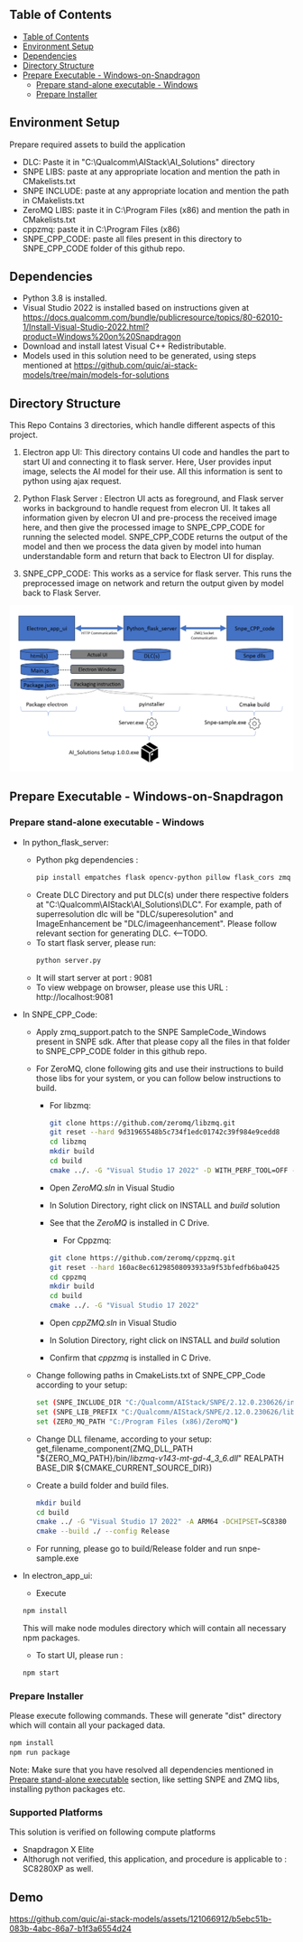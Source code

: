 ## Table of Contents

- [Table of Contents](#table-of-contents)
- [Environment Setup](#environment-setup)
- [Dependencies](#dependencies)
- [Directory Structure](#directory-structure)
- [Prepare Executable - Windows-on-Snapdragon](#prepare-executable---windows-on-snapdragon)
  * [Prepare stand-alone executable - Windows](#prepare-stand-alone-executable---windows)
  * [Prepare Installer](#prepare-installer)

## Environment Setup

Prepare required assets to build the application 

* DLC: Paste it in "C:\Qualcomm\AIStack\AI_Solutions" directory  
* SNPE LIBS: paste at any appropriate location and mention the path in CMakelists.txt
* SNPE INCLUDE: paste at any appropriate location and mention the path in CMakelists.txt
* ZeroMQ LIBS: paste it in C:\Program Files (x86) and mention the path in CMakelists.txt
* cppzmq: paste it in C:\Program Files (x86)
* SNPE_CPP_CODE: paste all files present in this directory to SNPE_CPP_CODE folder of this github repo.

## Dependencies
* Python 3.8 is installed.
* Visual Studio 2022 is installed based on instructions given at https://docs.qualcomm.com/bundle/publicresource/topics/80-62010-1/Install-Visual-Studio-2022.html?product=Windows%20on%20Snapdragon
* Download and install latest Visual C++ Redistributable.
* Models used in this solution need to be generated, using steps mentioned at https://github.com/quic/ai-stack-models/tree/main/models-for-solutions


## Directory Structure
This Repo Contains 3 directories, which handle different aspects of this project.

1. Electron app UI: This directory contains UI code and handles the part to start UI and connecting it to flask server. Here, User provides input image, selects the AI model for their use. All this information is sent to python using ajax request.

2. Python Flask Server : Electron UI acts as foreground, and Flask server works in background to handle request from elecron UI. It takes all information given by elecron UI and pre-process the received image here, and then give the processed image to SNPE_CPP_CODE for running the selected model. SNPE_CPP_CODE returns the output of the model and then we process the data given by model into human understandable form and return that back to Electron UI for display.

3. SNPE_CPP_CODE: This works as a service for flask server. This runs the preprocessed image on network and return the output given by model back to Flask Server. 

![Flowchart](Docs_assets/FlowChart.png)

## Prepare Executable - Windows-on-Snapdragon

### Prepare stand-alone executable - Windows
* In python_flask_server:
  - Python pkg dependencies :
	  ```bash
	  pip install empatches flask opencv-python pillow flask_cors zmq pyinstaller waitress torch
	  ```
  - Create DLC Directory and put DLC(s) under there respective folders at "C:\Qualcomm\AIStack\AI_Solutions\DLC". For example, path of superresolution dlc will be "DLC/superesolution" and ImageEnhancement be "DLC/imageenhancement". Please follow relevant section for generating DLC.  <--TODO.
  - To start flask server, please run: 
	   ```bash
	   python server.py
	   ```
  - It will start server at port : 9081
  - To view webpage on browser, please use this URL : http://localhost:9081

* In SNPE_CPP_Code:
  - Apply zmq_support.patch to the SNPE SampleCode_Windows present in SNPE sdk. After that please copy all the files in that folder to SNPE_CPP_CODE folder in this github repo.
  - For ZeroMQ, clone following gits and use their instructions to build those libs for your system, or you can follow below instructions to build.
	 - For libzmq: 

		 ```bash
		 git clone https://github.com/zeromq/libzmq.git
		 git reset --hard 9d31965548b5c734f1edc01742c39f984e9cedd8
		 cd libzmq
		 mkdir build
		 cd build
		 cmake ../. -G "Visual Studio 17 2022" -D WITH_PERF_TOOL=OFF -D ZMQ_BUILD_TESTS=OFF -D ENABLE_CPACK=OFF -D CMAKE_BUILD_TYPE=Release
		 ```

	- Open _ZeroMQ.sln_ in Visual Studio
	- In Solution Directory, right click on INSTALL and _build_ solution 
	- See that the _ZeroMQ_ is installed in C Drive.

        - For Cppzmq:

		```bash
		git clone https://github.com/zeromq/cppzmq.git
		git reset --hard 160ac8ec61298508093933a9f53bfedfb6ba0425
		cd cppzmq
		mkdir build
		cd build
		cmake ../. -G "Visual Studio 17 2022"
		```
	
	- Open _cppZMQ.sln_ in Visual Studio
	- In Solution Directory, right click on INSTALL and _build_ solution 
	- Confirm that _cppzmq_ is installed in C Drive.


  - Change following paths in CmakeLists.txt of SNPE_CPP_Code according to your setup:
	```bash
	set (SNPE_INCLUDE_DIR "C:/Qualcomm/AIStack/SNPE/2.12.0.230626/include/SNPE")
	set (SNPE_LIB_PREFIX "C:/Qualcomm/AIStack/SNPE/2.12.0.230626/lib")
	set (ZERO_MQ_PATH "C:/Program Files (x86)/ZeroMQ")
	```
  - Change DLL filename, according to your setup: get_filename_component(ZMQ_DLL_PATH "${ZERO_MQ_PATH}/bin/_libzmq-v143-mt-gd-4_3_6.dll_" REALPATH BASE_DIR ${CMAKE_CURRENT_SOURCE_DIR})
  - Create a build folder and build files.
	```bash
	mkdir build
	cd build
	cmake ../ -G "Visual Studio 17 2022" -A ARM64 -DCHIPSET=SC8380
	cmake --build ./ --config Release
	```

  - For running, please go to build/Release folder and run snpe-sample.exe

 * In electron_app_ui:
   - Execute 
   ```bash
   npm install
   ```
   This will make node modules directory which will contain all necessary npm packages.
   - To start UI, please run : 
   ```bash
   npm start
   ```

### Prepare Installer

Please execute following commands. These will generate "dist" directory which will contain all your packaged data.
```bash
npm install
npm run package
```

Note: Make sure that you have resolved all dependencies mentioned in [Prepare stand-alone executable](#prepare-stand-alone-executable) section, like setting SNPE and ZMQ libs, installing python packages etc.

### Supported Platforms

This solution is verified on following compute platforms

- Snapdragon X Elite
- Althorugh not verified, this application, and procedure is applicable to : SC8280XP as well. 

## Demo

https://github.com/quic/ai-stack-models/assets/121066912/b5ebc51b-083b-4abc-86a7-b1f3a6554d24

